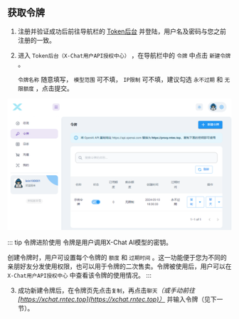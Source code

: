 ## 获取令牌

1. 注册并验证成功后前往导航栏的 [Token后台](https://proxy.rntec.top/) 并登陆，用户名及密码与您之前注册的一致。
2. 进入 `Token后台（X-Chat用户API授权中心）` ，在导航栏中的 `令牌` 中点击 `新建令牌` 。
    
    `令牌名称` 随意填写， `模型范围` 可不填， `IP限制` 可不填，建议勾选 `永不过期` 和 `无限额度` ，点击提交。

![获取令牌](/source/3.png)

::: tip 令牌进阶使用
令牌是用户调用X-Chat AI模型的密钥。

创建令牌时，用户可设置每个令牌的 `额度` 和 `过期时间` 。这一功能便于您为不同的亲朋好友分发使用权限，也可以用于令牌的二次售卖。令牌被使用后，用户可以在 `X-Chat用户API授权中心` 中查看该令牌的使用情况。
:::



3. 成功新建令牌后，在令牌页先点击`复制`，再点击`聊天`*（或手动前往[https://xchat.rntec.top](https://xchat.rntec.top)）* 并输入令牌（见下一节）。